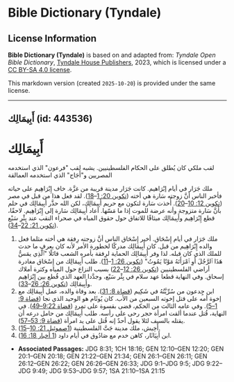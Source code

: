 # Bible Dictionary (Tyndale)

## License Information

**Bible Dictionary (Tyndale)** is based on and adapted from: _Tyndale Open Bible Dictionary_, [Tyndale House Publishers](https://tyndaleopenresources.com/), 2023, which is licensed under a [CC BY-SA 4.0 license](https://creativecommons.org/licenses/by-sa/4.0/legalcode.en).

This markdown version (created `2025-10-20`) is provided under the same license.



--------------------------------

## أَبِيمَالِك (id: 443536)

أَبِيمَالِك
===========

لقب ملكي كان يُطلق على الحكام الفلسطينيين. يشبه لقب "فرعون" الذي استخدمه المصريين و"أَجَاج" الذي استخدمه العمالقة

ملك جَرَار في أيام إبْرَاهيم. كانت جَرَار مدينة قريبة من غزَّة. خاف إِبْرَاهِيم على حياته فأخبر الناس أنَّ زوجته سَارة هي أخته ([تكوين 20: 1](https://ref.ly/Gen20:1-Gen20:18)–[18](https://ref.ly/Gen20:1-Gen20:18)). لقد فعل هذا من قبل في مصر ([تكوين 12: 10](https://ref.ly/Gen12:10-Gen12:20)–[20](https://ref.ly/Gen12:10-Gen12:20)). أُخذت سَارة لتكون مع حريم أَبِيمَالِك، لكن الله حذَّر أَبِيمَالِك في حلم بأنَّ سَارة متزوجة وأنه عرضة للموت إذا ما مَسّها. أعاد أَبِيمَالِك سَارة إلى إِبْرَاهِيم. لاحقًا، قطع إِبْرَاهِيم وأَبِيمَالِك ميثاقًا للاتفاق حول حقوق المياه في صحراء النقب عند بِئْرِ سَبْع ([تكوين 21: 22](https://ref.ly/Gen21:22-Gen21:34)–[34](https://ref.ly/Gen21:22-Gen21:34)).

1. ملك جَرَار في أيام إِسْحَاق. أخبر إِسْحَاق الناس أنَّ زوجته رِفقة هي أخته مثلما فعل والده إِبْرَاهِيم من قبل. كان أَبِيمَالِك مدركًا لخطورة الأمر لأنه كان يعرف ما حدث للملك الذي كان قبله. لذا وفر أَبِيمَالِك الحماية لرِفقة بأمره الشعب قائلًا "ٱلَّذِي يمَسُّ هَذَا ٱلرَّجُلَ أَوِ ٱمْرَأَتَهُ مَوْتًا يَمُوتُ" ([تكوين 26: 1](https://ref.ly/Gen26:1-Gen26:11)–[11](https://ref.ly/Gen26:1-Gen26:11)). طلب أَبِيمَالِك من إِسْحَاق مغادرة أراضي الفلسطينيين ([تكوين 26: 12](https://ref.ly/Gen26:12-Gen26:22)–[22](https://ref.ly/Gen26:12-Gen26:22)) بسبب النزاع حول المياه وكثرة أملاك إسحاق. وفي النهاية قطعا عهد سلام في بِئْر سَبْع، وجدَّدا العهد الذي قُطع بين إِبْرَاهِيم وأَبِيمَالِك ([تكوين 26: 26](https://ref.ly/Gen26:26-Gen26:33)–[33](https://ref.ly/Gen26:26-Gen26:33)).
2. ابن جِِدعون من سُرِّيَّتُهُ في شَكِيم ([قضاة 8: 31](https://ref.ly/Judg8:31)). بعد وفاة والده، عمل أَبِيمَالِك مع إخوة أمه على قتل إخوته السبعين من الأب. كان يُوثَام هو الوحيد الذي نجا ([قضاة 9: 1–5](https://ref.ly/Judg9:1-Judg9:5)). وفي عامه الثالث من الحكم، قضى بقسوة على تمردٍ ([قضاة 9:22–49](https://ref.ly/Judg9:22-Judg9:49)). في النهاية، قُتل عندما ألقت امرأة حجر رحى على رأسه. طلب أَبِيمَالِك من حامل درعه أن يقتله بالسيف لئلا يقول أحدٌ إنه قُتل على يد امرأة ([قضاة 9: 53–57](https://ref.ly/Judg9:53-Judg9:57)).
3. أَخِيش، ملك مدينة جَتَّ الفلسطينية ([1صموئيل 21: 10](https://ref.ly/1Sam21:10-1Sam21:15)–[15](https://ref.ly/1Sam21:10-1Sam21:15)).
4. ابن أَبِيَاثَار، كاهن خدم مع صَادُوق في أيام داود ([1 أخبار 18: 16](https://ref.ly/1Chr18:16)).

* **Associated Passages:** JDG 8:31; 1CH 18:16; GEN 12:10–GEN 12:20; GEN 20:1–GEN 20:18; GEN 21:22–GEN 21:34; GEN 26:1–GEN 26:11; GEN 26:12–GEN 26:22; GEN 26:26–GEN 26:33; JDG 9:1–JDG 9:5; JDG 9:22–JDG 9:49; JDG 9:53–JDG 9:57; 1SA 21:10–1SA 21:15

